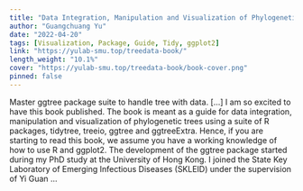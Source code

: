 ```yaml
---
title: "Data Integration, Manipulation and Visualization of Phylogenetic Trees with R"
author: "Guangchuang Yu"
date: "2022-04-20"
tags: [Visualization, Package, Guide, Tidy, ggplot2]
link: "https://yulab-smu.top/treedata-book/"
length_weight: "10.1%"
cover: "https://yulab-smu.top/treedata-book/book-cover.png"
pinned: false
---
```


Master ggtree package suite to handle tree with data. [...] I am so excited to have this book published. The book is meant as a guide for data integration, manipulation and visualization of phylogenetic trees using a suite of R packages, tidytree, treeio, ggtree and ggtreeExtra. Hence, if you are starting to read this book, we assume you have a working knowledge of how to use R and ggplot2. The development of the ggtree package started during my PhD study at the University of Hong Kong. I joined the State Key Laboratory of Emerging Infectious Diseases (SKLEID) under the supervision of Yi Guan ...
